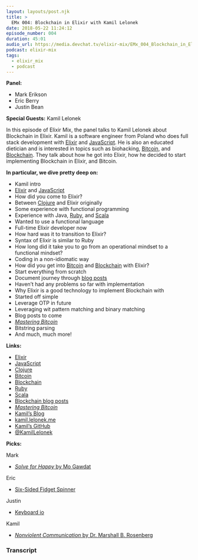 ```yaml
---
layout: layouts/post.njk
title: >
  EMx 004: Blockchain in Elixir with Kamil Lelonek
date: 2018-05-22 11:24:12
episode_number: 004
duration: 45:01
audio_url: https://media.devchat.tv/elixir-mix/EMx_004_Blockchain_in_Elixir_with_Kamil_Lelonek.mp3
podcast: elixir-mix
tags:
  - elixir_mix
  - podcast
---
```


**Panel:**

- Mark Erikson
- Eric Berry
- Justin Bean

**Special Guests:** Kamil Lelonek

In this episode of Elixir Mix, the panel talks to Kamil Lelonek about Blockchain in Elixir. Kamil is a software engineer from Poland who does full stack development with [Elixir](https://elixir-lang.org/) and [JavaScript](https://www.javascript.com/). He is also an educated dietician and is interested in topics such as biohacking, [Bitcoin](https://bitcoin.org/en/), and [Blockchain](https://www.blockchain.com/). They talk about how he got into Elixir, how he decided to start implementing Blockchain in Elixir, and Bitcoin.

**In particular, we dive pretty deep on:**

- Kamil intro
- [Elixir](https://elixir-lang.org/) and [JavaScript](https://www.javascript.com/)
- How did you come to Elixir?
- Between [Clojure](https://clojure.org/) and Elixir originally
- Some experience with functional programming
- Experience with Java, [Ruby](https://www.ruby-lang.org/en/), and [Scala](https://www.scala-lang.org/)
- Wanted to use a functional language
- Full-time Elixir developer now
- How hard was it to transition to Elixir?
- Syntax of Elixir is similar to Ruby
- How long did it take you to go from an operational mindset to a functional mindset?
- Coding in a non-idiomatic way
- How did you get into [Bitcoin](https://bitcoin.org/en/) and [Blockchain](https://www.blockchain.com/) with Elixir?
- Start everything from scratch
- Document journey through [blog posts](https://blog.lelonek.me/tagged/blockchain)
- Haven’t had any problems so far with implementation
- Why Elixir is a good technology to implement Blockchain with
- Started off simple
- Leverage OTP in future
- Leveraging wit pattern matching and binary matching
- Blog posts to come
- [_Mastering Bitcoin_](https://bitcoinbook.info/)
- Bitstring parsing
- And much, much more!

**Links:**

- [Elixir](https://elixir-lang.org/)
- [JavaScript](https://www.javascript.com/)
- [Clojure](https://clojure.org/)
- [Bitcoin](https://bitcoin.org/en/)
- [Blockchain](https://www.blockchain.com/)
- [Ruby](https://www.ruby-lang.org/en/)
- [Scala](https://www.scala-lang.org/)
- [Blockchain blog posts](https://blog.lelonek.me/tagged/blockchain)
- [_Mastering Bitcoin_](https://bitcoinbook.info/)
- [Kamil’s Blog](https://blog.lelonek.me/)
- [kamil.lelonek.me](https://kamil.lelonek.me/)
- [Kamil’s GitHub](https://github.com/KamilLelonek)
- [@KamilLelonek](https://twitter.com/kamillelonek?lang=en)

**Picks:**

Mark

- [_Solve for Happy_ by Mo Gawdat](https://www.audible.com/pd/Self-Development/Solve-for-Happy-Audiobook/B01N5R6LVS?mkwid=DSATitle_dc&pcrid=239352017471&pmt=b&pkw=&source_code=GO1GB907OSH060513&cvosrc=ppc%2520dynamic%2520search.google.97175169&cvo_crid=239352017471&cvo_pid=5075902449&g)

Eric

- [Six-Sided Fidget Spinner](https://www.brookstone.com/pd/Six-Sided-Fidget-Spinner/323712.html?bkeid=compare%257Cmercent%257Cgooglebaseads%257Csearch&bkeid=compare%257cmercent%257cgooglebaseads%257csearch&gclid=COnK04ng9toCFWyOxQIdd1sLPw&gclsrc=ds)

Justin

- [Keyboard io](https://shop.keyboard.io/)

Kamil

- [_Nonviolent Communication_ by Dr. Marshall B. Rosenberg](https://www.amazon.com/Nonviolent-Communication-Language-Marshall-Rosenberg/dp/1892005034)

### Transcript
